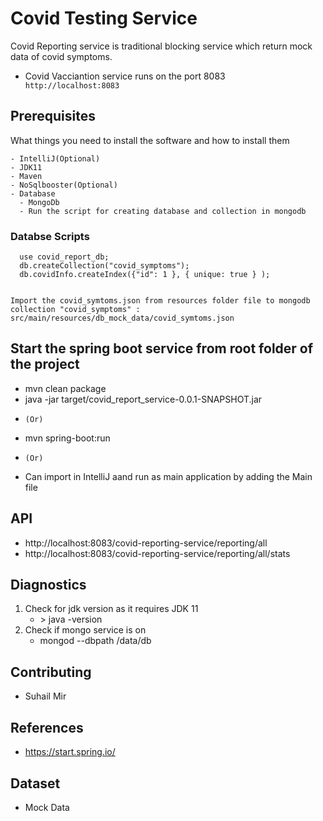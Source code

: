 # Covid Testing Service

Covid Reporting service is traditional blocking service which return mock data of covid symptoms.

- Covid Vacciantion service runs on the port 8083
  `` http://localhost:8083``

## Prerequisites

What things you need to install the software and how to install them

```
- IntelliJ(Optional)
- JDK11
- Maven
- NoSqlbooster(Optional)
- Database
  - MongoDb  
  - Run the script for creating database and collection in mongodb
```
### Databse Scripts

  ```
    use covid_report_db;
    db.createCollection("covid_symptoms");
    db.covidInfo.createIndex({"id": 1 }, { unique: true } );
    
  ```
  ```
  Import the covid_symtoms.json from resources folder file to mongodb collection "covid_symptoms" :
  src/main/resources/db_mock_data/covid_symtoms.json
  
  ```
## Start the spring boot service from root folder of the project
  - mvn clean package
  - java -jar target/covid_report_service-0.0.1-SNAPSHOT.jar
   * ``(Or)``
  - mvn spring-boot:run
   * ``(Or)``
  - Can import in IntelliJ aand run as main application by adding the Main file

## API
  - http://localhost:8083/covid-reporting-service/reporting/all
  - http://localhost:8083/covid-reporting-service/reporting/all/stats
  

## Diagnostics

1. Check for jdk version as it requires JDK 11
      - <terminal>> java -version
2.  Check if mongo service is on
      - mongod --dbpath <your-path>/data/db
       
## Contributing

 - Suhail Mir
  
 ## References
  - https://start.spring.io/
  
 ## Dataset
  - Mock Data 

